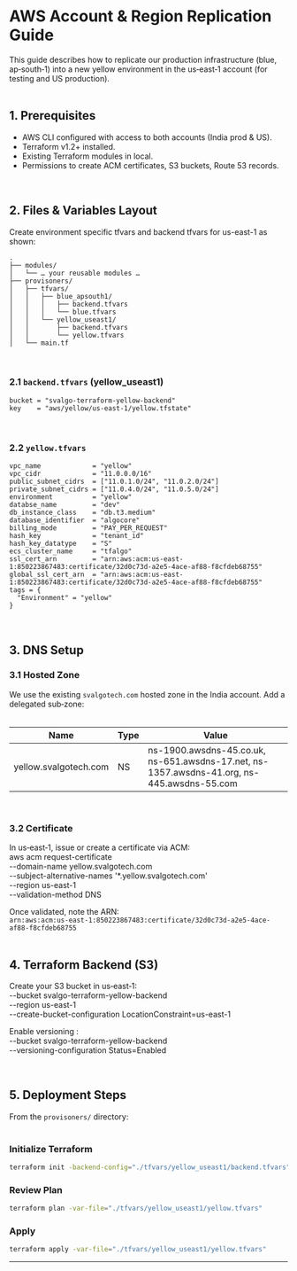 
# AWS Account & Region Replication Guide
This guide describes how to replicate our production infrastructure (blue, ap‑south‑1) into a new yellow environment in the us‑east‑1 account (for testing and US production).  
<br>

## 1. Prerequisites
- AWS CLI configured with access to both accounts (India prod & US).  
- Terraform v1.2+ installed.  
- Existing Terraform modules in local.  
- Permissions to create ACM certificates, S3 buckets, Route 53 records.  
<br>

## 2. Files & Variables Layout
Create environment specific tfvars and backend tfvars for us-east-1 as shown:
```
.
├── modules/
│   └── … your reusable modules …
├── provisoners/
│   ├── tfvars/
│   │   ├── blue_apsouth1/
│   │   │   ├── backend.tfvars
│   │   │   └── blue.tfvars
│   │   └── yellow_useast1/
│   │       ├── backend.tfvars
│   │       └── yellow.tfvars
│   └── main.tf
```
<br>

### 2.1 `backend.tfvars` (yellow_useast1)
```hcl
bucket = "svalgo-terraform-yellow-backend"
key    = "aws/yellow/us-east-1/yellow.tfstate"
```
<br>

### 2.2 `yellow.tfvars`
```hcl
vpc_name             = "yellow"
vpc_cidr             = "11.0.0.0/16"
public_subnet_cidrs  = ["11.0.1.0/24", "11.0.2.0/24"]
private_subnet_cidrs = ["11.0.4.0/24", "11.0.5.0/24"]
environment          = "yellow"
databse_name         = "dev"
db_instance_class    = "db.t3.medium"
database_identifier  = "algocore"
billing_mode         = "PAY_PER_REQUEST"
hash_key             = "tenant_id"
hash_key_datatype    = "S"
ecs_cluster_name     = "tfalgo"
ssl_cert_arn         = "arn:aws:acm:us-east-1:850223867483:certificate/32d0c73d-a2e5-4ace-af88-f8cfdeb68755"
global_ssl_cert_arn  = "arn:aws:acm:us-east-1:850223867483:certificate/32d0c73d-a2e5-4ace-af88-f8cfdeb68755"
tags = {
  "Environment" = "yellow"
}
```
<br>

## 3. DNS Setup

### 3.1 Hosted Zone
We use the existing `svalgotech.com` hosted zone in the India account. Add a delegated sub‑zone:  
<br>

| Name                    | Type | Value                                                                                                     |
|-------------------------|------|-----------------------------------------------------------------------------------------------------------|
| yellow.svalgotech.com   | NS   | ns-1900.awsdns-45.co.uk, ns-651.awsdns-17.net, ns-1357.awsdns-41.org, ns-445.awsdns-55.com                |
<br>

### 3.2 Certificate
In us‑east‑1, issue or create a certificate via ACM:  <br>
aws acm request-certificate    
--domain-name yellow.svalgotech.com   
--subject-alternative-names '*.yellow.svalgotech.com'   
--region us-east-1   
--validation-method DNS


Once validated, note the ARN:  
`arn:aws:acm:us-east-1:850223867483:certificate/32d0c73d-a2e5-4ace-af88-f8cfdeb68755`  
<br>

## 4. Terraform Backend (S3)

Create your S3 bucket in us‑east‑1:  <br>
--bucket svalgo-terraform-yellow-backend   
--region us-east-1   
--create-bucket-configuration 
LocationConstraint=us-east-1

Enable versioning :    
--bucket svalgo-terraform-yellow-backend   
--versioning-configuration Status=Enabled

<br>

## 5. Deployment Steps

From the `provisoners/` directory:  
<br>

### Initialize Terraform
```bash
terraform init -backend-config="./tfvars/yellow_useast1/backend.tfvars"
```

### Review Plan
```bash
terraform plan -var-file="./tfvars/yellow_useast1/yellow.tfvars"
```

### Apply
```bash
terraform apply -var-file="./tfvars/yellow_useast1/yellow.tfvars"
```

---
